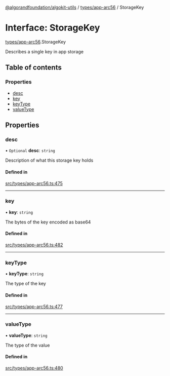 [@algorandfoundation/algokit-utils](../README.md) / [types/app-arc56](../modules/types_app_arc56.md) / StorageKey

# Interface: StorageKey

[types/app-arc56](../modules/types_app_arc56.md).StorageKey

Describes a single key in app storage

## Table of contents

### Properties

- [desc](types_app_arc56.StorageKey.md#desc)
- [key](types_app_arc56.StorageKey.md#key)
- [keyType](types_app_arc56.StorageKey.md#keytype)
- [valueType](types_app_arc56.StorageKey.md#valuetype)

## Properties

### desc

• `Optional` **desc**: `string`

Description of what this storage key holds

#### Defined in

[src/types/app-arc56.ts:475](https://github.com/algorandfoundation/algokit-utils-ts/blob/main/src/types/app-arc56.ts#L475)

___

### key

• **key**: `string`

The bytes of the key encoded as base64

#### Defined in

[src/types/app-arc56.ts:482](https://github.com/algorandfoundation/algokit-utils-ts/blob/main/src/types/app-arc56.ts#L482)

___

### keyType

• **keyType**: `string`

The type of the key

#### Defined in

[src/types/app-arc56.ts:477](https://github.com/algorandfoundation/algokit-utils-ts/blob/main/src/types/app-arc56.ts#L477)

___

### valueType

• **valueType**: `string`

The type of the value

#### Defined in

[src/types/app-arc56.ts:480](https://github.com/algorandfoundation/algokit-utils-ts/blob/main/src/types/app-arc56.ts#L480)
